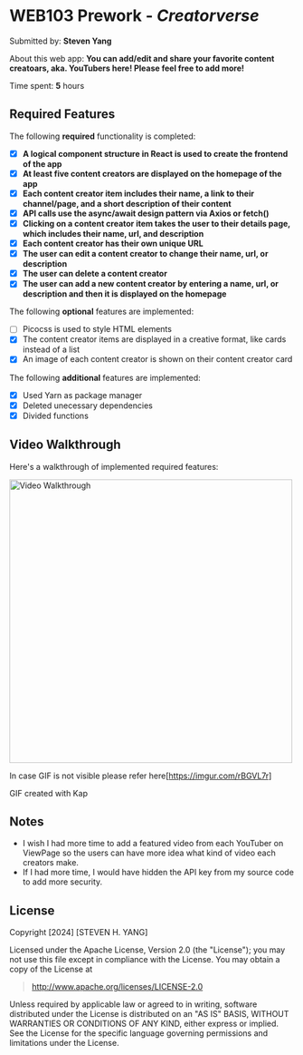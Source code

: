 # WEB103 Prework - _Creatorverse_

Submitted by: **Steven Yang**

About this web app: **You can add/edit and share your favorite content creatoars, aka. YouTubers here! Please feel free to add more!**

Time spent: **5** hours

## Required Features

The following **required** functionality is completed:

<!-- 👉🏿👉🏿👉🏿 Make sure to check off completed functionality below -->

- [x] **A logical component structure in React is used to create the frontend of the app**
- [x] **At least five content creators are displayed on the homepage of the app**
- [x] **Each content creator item includes their name, a link to their channel/page, and a short description of their content**
- [x] **API calls use the async/await design pattern via Axios or fetch()**
- [x] **Clicking on a content creator item takes the user to their details page, which includes their name, url, and description**
- [x] **Each content creator has their own unique URL**
- [x] **The user can edit a content creator to change their name, url, or description**
- [x] **The user can delete a content creator**
- [x] **The user can add a new content creator by entering a name, url, or description and then it is displayed on the homepage**

The following **optional** features are implemented:

- [ ] Picocss is used to style HTML elements
- [x] The content creator items are displayed in a creative format, like cards instead of a list
- [x] An image of each content creator is shown on their content creator card

The following **additional** features are implemented:

- [x] Used Yarn as package manager
- [x] Deleted unecessary dependencies
- [x] Divided functions

## Video Walkthrough

Here's a walkthrough of implemented required features:

<img src='https://i.imgur.com/rBGVL7r.gif' title='Video Walkthrough' width='500' alt='Video Walkthrough'  />

In case GIF is not visible please refer here[https://imgur.com/rBGVL7r]

<!-- Replace this with whatever GIF tool you used! -->

GIF created with Kap

<!-- Recommended tools:
[Kap](https://getkap.co/) for macOS
[ScreenToGif](https://www.screentogif.com/) for Windows
[peek](https://github.com/phw/peek) for Linux. -->

## Notes

- I wish I had more time to add a featured video from each YouTuber on ViewPage so the users can have more idea what kind of video each creators make.
- If I had more time, I would have hidden the API key from my source code to add more security.

## License

Copyright [2024] [STEVEN H. YANG]

Licensed under the Apache License, Version 2.0 (the "License"); you may not use this file except in compliance with the License. You may obtain a copy of the License at

> http://www.apache.org/licenses/LICENSE-2.0

Unless required by applicable law or agreed to in writing, software distributed under the License is distributed on an "AS IS" BASIS, WITHOUT WARRANTIES OR CONDITIONS OF ANY KIND, either express or implied. See the License for the specific language governing permissions and limitations under the License.
